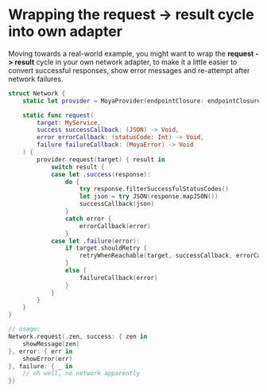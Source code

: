 # Wrapping the **request -> result** cycle into own adapter

Moving towards a real-world example, you might want to wrap the **request ->
result** cycle in your own network adapter, to make it a little easier to
convert successful responses, show error messages and re-attempt after network
failures.

```swift
struct Network {
    static let provider = MoyaProvider(endpointClosure: endpointClosure)

    static func request(
        target: MyService,
        success successCallback: (JSON) -> Void,
        error errorCallback: (statusCode: Int) -> Void,
        failure failureCallback: (MoyaError) -> Void
    ) {
        provider.request(target) { result in
            switch result {
            case let .success(response):
                do {
                    try response.filterSuccessfulStatusCodes()
                    let json = try JSON(response.mapJSON())
                    successCallback(json)
                }
                catch error {
                    errorCallback(error)
                }
            case let .failure(error):
                if target.shouldRetry {
                    retryWhenReachable(target, successCallback, errorCallback, failureCallback)
                }
                else {
                    failureCallback(error)
                }
            }
        }
    }
}

// usage:
Network.request(.zen, success: { zen in
    showMessage(zen)
}, error: { err in
    showError(err)
}, failure: { _ in
    // oh well, no network apparently
})
```
